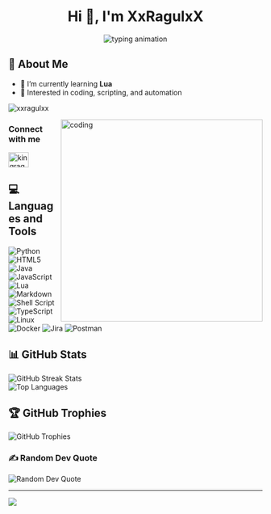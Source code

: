 <h1 align="center">Hi 👋, I'm XxRagulxX</h1>

<p align="center">
  <img src="https://readme-typing-svg.herokuapp.com/?lines=Never,+really+had+a+type...;i+just+like+the+way...;i+vibe+w/+certain+people+🖤&center=true&size=20" alt="typing animation">
</p>

## 💫 About Me

- 🌱 I’m currently learning **Lua**
- 👀 Interested in coding, scripting, and automation

<p align="left">
  <img src="https://komarev.com/ghpvc/?username=xxragulxx&label=Profile%20views&color=0e75b6&style=flat" alt="xxragulxx" />
</p>

<img align="right" alt="coding" width="400" src="https://github.com/XxRagulxX/XxRagulxX/blob/main/animated.gif">

### Connect with me
<p align="left">
  <a href="https://twitter.com/kingragul1" target="_blank">
    <img src="https://raw.githubusercontent.com/rahuldkjain/github-profile-readme-generator/master/src/images/icons/Social/twitter.svg" alt="kingragul1" height="30" width="40" />
  </a>
</p>

## 💻 Languages and Tools

![Python](https://img.shields.io/badge/python-3670A0?style=for-the-badge&logo=python&logoColor=ffdd54)
![HTML5](https://img.shields.io/badge/html5-%23E34F26.svg?style=for-the-badge&logo=html5&logoColor=white)
![Java](https://img.shields.io/badge/java-%23ED8B00.svg?style=for-the-badge&logo=java&logoColor=white)
![JavaScript](https://img.shields.io/badge/javascript-%23323330.svg?style=for-the-badge&logo=javascript&logoColor=%23F7DF1E)
![Lua](https://img.shields.io/badge/lua-%232C2D72.svg?style=for-the-badge&logo=lua&logoColor=white)
![Markdown](https://img.shields.io/badge/markdown-%23000000.svg?style=for-the-badge&logo=markdown&logoColor=white)
![Shell Script](https://img.shields.io/badge/shell_script-%23121011.svg?style=for-the-badge&logo=gnu-bash&logoColor=white)
![TypeScript](https://img.shields.io/badge/typescript-%23007ACC.svg?style=for-the-badge&logo=typescript&logoColor=white)
![Linux](https://img.shields.io/badge/Linux-FCC624?style=for-the-badge&logo=linux&logoColor=black)
![Docker](https://img.shields.io/badge/docker-%230db7ed.svg?style=for-the-badge&logo=docker&logoColor=white)
![Jira](https://img.shields.io/badge/jira-%230A0FFF.svg?style=for-the-badge&logo=jira&logoColor=white)
![Postman](https://img.shields.io/badge/Postman-FF6C37?style=for-the-badge&logo=postman&logoColor=white)

## 📊 GitHub Stats

<p align="left">
  <img src="https://github-readme-streak-stats.herokuapp.com/?user=XxRagulxX&theme=radical&hide_border=false" alt="GitHub Streak Stats"/>
  <br/>
  <img src="https://github-readme-stats.vercel.app/api/top-langs/?username=XxRagulxX&theme=radical&hide_border=false&count_private=false&layout=compact" alt="Top Languages"/>
</p>

## 🏆 GitHub Trophies

<p align="left">
  <img src="https://github-profile-trophy.vercel.app/?username=XxRagulxX&theme=radical&no-frame=false&no-bg=true&margin-w=4" alt="GitHub Trophies"/>
</p>

### ✍️ Random Dev Quote

<p align="left">
  <img src="https://quotes-github-readme.vercel.app/api?type=horizontal&theme=radical" alt="Random Dev Quote" />
</p>

---

[![](https://visitcount.itsvg.in/api?id=XxRagulxX&icon=0&color=0)](https://visitcount.itsvg.in)
